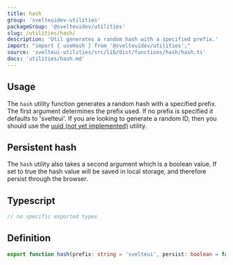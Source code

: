 ```yaml
---
title: hash
group: 'svelteuidev-utilities'
packageGroup: '@svelteuidev/utilities'
slug: /utilities/hash/
description: 'Util generates a random hash with a specified prefix.'
import: "import { useHash } from '@svelteuidev/utilities';"
source: 'svelteui-utilities/src/lib/dist/functions/hash/hash.ts'
docs: 'utilities/hash.md'
---
```


<script>
    import { ComposableDemos, Demo } from "@svelteuidev/demos";
    import { Heading } from 'components';
</script>

<Heading />

## Usage

The `hash` utility function generates a random hash with a specified prefix. The first argument determines the prefix used. If no prefix is specified it defaults to 'svelteui'. If you are looking to generate a random ID, then you should use the [uuid (not yet implemented)](utilities/uuid) utility.

<Demo demo={ComposableDemos.useHashDemo.usage} />

## Persistent hash

The `hash` utility also takes a second argument which is a boolean value. If set to true the hash value will be saved in local storage, and therefore persist through the browser.

<Demo demo={ComposableDemos.useHashDemo.persist} />

## Typescript

```ts
// no specific exported types
```

## Definition

```ts
export function hash(prefix: string = 'svelteui', persist: boolean = false): string;
```
